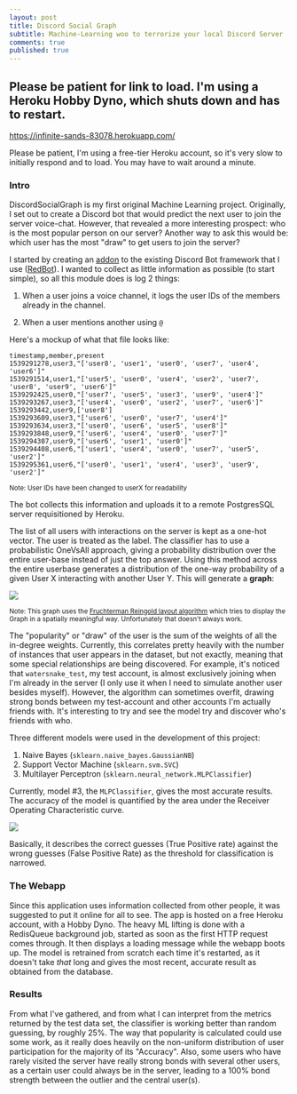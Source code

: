 ```yaml
---
layout: post
title: Discord Social Graph
subtitle: Machine-Learning woo to terrorize your local Discord Server
comments: true
published: true
---
```


## Please be patient for link to load. I'm using a Heroku Hobby Dyno, which shuts down and has to restart.

https://infinite-sands-83078.herokuapp.com/

Please be patient, I'm using a free-tier Heroku account, so it's very slow to initially respond and to load. You may have to wait around a minute.

### Intro

DiscordSocialGraph is my first original Machine Learning project. Originally, I set out to create a Discord bot that would predict the next user to join the server voice-chat. However, that revealed a more interesting prospect: who is the most popular person on our server? Another way to ask this would be: which user has the most "draw" to get users to join the server?

I started by creating an [addon](https://github.com/samclane/Snake-Cogs/blob/master/member_logger/member_logger.py) to the existing Discord Bot framework that I use ([RedBot](https://github.com/Cog-Creators/Red-DiscordBot)). I wanted to collect as little information as possible (to start simple), so all this module does is log 2 things:


1. When a user joins a voice channel, it logs the user IDs of the members already in the channel. 

2. When a user mentions another using `@`

Here's a mockup of what that file looks like:
```
timestamp,member,present
1539291278,user3,"['user8', 'user1', 'user0', 'user7', 'user4', 'user6']"
1539291514,user1,"['user5', 'user0', 'user4', 'user2', 'user7', 'user8', 'user9', 'user6']"
1539292425,user0,"['user7', 'user5', 'user3', 'user9', 'user4']"
1539293267,user3,"['user4', 'user0', 'user2', 'user7', 'user6']"
1539293442,user9,['user8']
1539293609,user3,"['user6', 'user0', 'user7', 'user4']"
1539293634,user3,"['user0', 'user6', 'user5', 'user8']"
1539293848,user9,"['user6', 'user4', 'user0', 'user7']"
1539294307,user9,"['user6', 'user1', 'user0']"
1539294408,user6,"['user1', 'user4', 'user0', 'user7', 'user5', 'user2']"
1539295361,user6,"['user0', 'user1', 'user4', 'user3', 'user9', 'user2']"
```
<sup>Note: User IDs have been changed to userX for readability</sup>

The bot collects this information and uploads it to a remote PostgresSQL server requisitioned by Heroku. 

The list of all users with interactions on the server is kept as a one-hot vector. The user is treated as the label. The classifier has to use a probabilistic OneVsAll approach, giving a probability distribution over the entire user-base instead of just the top answer. Using this method across the entire userbase generates a distribution of the one-way probability of a given User X interacting with another User Y. This will generate a __graph__:

![](https://i.imgur.com/tVC6XqZ.png)

<sup>Note: This graph uses the [Fruchterman Reingold layout algorithm](https://github.com/gephi/gephi/wiki/Fruchterman-Reingold) which tries to display the Graph in a spatially meaningful way. Unfortunately that doesn't always work.</sup>

The "popularity" or "draw" of the user is the sum of the weights of all the in-degree weights. Currently, this correlates pretty heavily with the number of instances that user appears in the dataset, but not exactly, meaning that some special relationships are being discovered. For example, it's noticed that `watersnake_test`, my test account, is almost exclusively joining when I'm already in the server (I only use it when I need to simulate another user besides myself). However, the algorithm can sometimes overfit, drawing strong bonds between my test-account and other accounts I'm actually friends with. It's interesting to try and see the model try and discover who's friends with who. 

Three different models were used in the development of this project:

1. Naive Bayes (`sklearn.naive_bayes.GaussianNB`)
2. Support Vector Machine (`sklearn.svm.SVC`)
3. Multilayer Perceptron (`sklearn.neural_network.MLPClassifier`)

Currently, model #3, the `MLPClassifier`, gives the most accurate results. The accuracy of the model is quantified by the area under the Receiver Operating Characteristic curve. 

![](https://i.imgur.com/eibcGPe.png)

Basically, it describes the correct guesses (True Positive rate) against the wrong guesses (False Positive Rate) as the threshold for classification is narrowed. 

### The Webapp

Since this application uses information collected from other people, it was suggested to put it online for all to see. The app is hosted on a free Heroku account, with a Hobby Dyno. The heavy ML lifting is done with a RedisQueue background job, started as soon as the first HTTP request comes through. It then displays a loading message while the webapp boots up. The model is retrained from scratch each time it's restarted, as it doesn't take *that* long and gives the most recent, accurate result as obtained from the database.

### Results

From what I've gathered, and from what I can interpret from the metrics returned by the test data set, the classifier is working better than random guessing, by roughly 25%. The way that popularity is calculated could use some work, as it really does heavily on the non-uniform distribution of user participation for the majority of its "Accuracy". Also, some users who have rarely visited the server have really strong bonds with several other users, as a certain user could always be in the server, leading to a 100% bond strength between the outlier and the central user(s). 